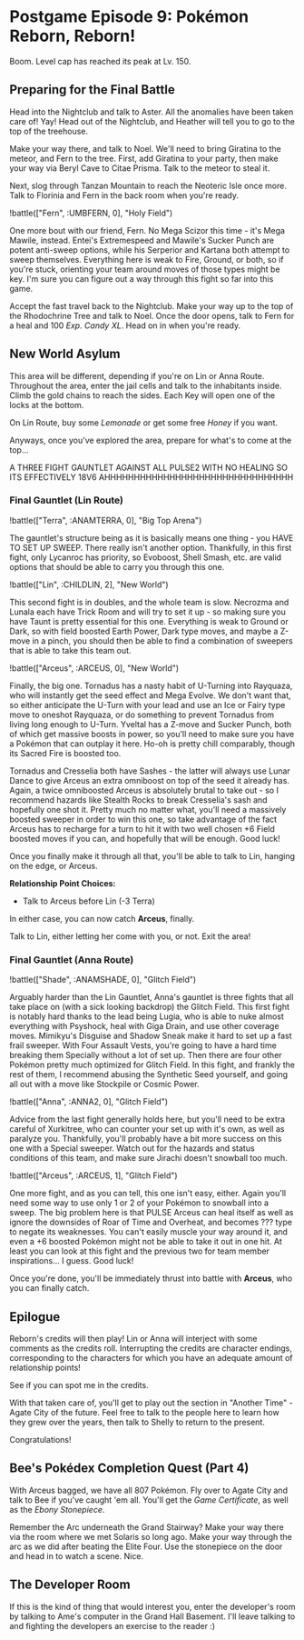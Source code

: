 # Postgame Episode 9: Pokémon Reborn, Reborn!

Boom. Level cap has reached its peak at Lv. 150.

## Preparing for the Final Battle

Head into the Nightclub and talk to Aster. All the anomalies have been taken care of! Yay! Head out of the Nightclub, and Heather will tell you to go to the top of the treehouse.

Make your way there, and talk to Noel. We'll need to bring Giratina to the meteor, and Fern to the tree. First, add Giratina to your party, then make your way via Beryl Cave to Citae Prisma. Talk to the meteor to steal it.

Next, slog through Tanzan Mountain to reach the Neoteric Isle once more. Talk to Florinia and Fern in the back room when you're ready.

!battle(["Fern", :UMBFERN, 0], "Holy Field")

One more bout with our friend, Fern. No Mega Scizor this time - it's Mega Mawile, instead. Entei's Extremespeed and Mawile's Sucker Punch are potent anti-sweep options, while his Serperior and Kartana both attempt to sweep themselves. Everything here is weak to Fire, Ground, or both, so if you're stuck, orienting your team around moves of those types might be key. I'm sure you can figure out a way through this fight so far into this game.

Accept the fast travel back to the Nightclub. Make your way up to the top of the Rhodochrine Tree and talk to Noel. Once the door opens, talk to Fern for a heal and 100 *Exp. Candy XL*. Head on in when you're ready.

## New World Asylum

This area will be different, depending if you're on Lin or Anna Route. Throughout the area, enter the jail cells and talk to the inhabitants inside. Climb the gold chains to reach the sides. Each Key will open one of the locks at the bottom.

On Lin Route, buy some *Lemonade* or get some free *Honey* if you want.

Anyways, once you've explored the area, prepare for what's to come at the top...

A THREE FIGHT GAUNTLET AGAINST ALL PULSE2 WITH NO HEALING SO ITS EFFECTIVELY 18V6 AHHHHHHHHHHHHHHHHHHHHHHHHHHHHHHHH

### Final Gauntlet (Lin Route)

!battle(["Terra", :ANAMTERRA, 0], "Big Top Arena")

The gauntlet's structure being as it is basically means one thing - you HAVE TO SET UP SWEEP. There really isn't another option. Thankfully, in this first fight, only Lycanroc has priority, so Evoboost, Shell Smash, etc. are valid options that should be able to carry you through this one.

!battle(["Lin", :CHILDLIN, 2], "New World")

This second fight is in doubles, and the whole team is slow. Necrozma and Lunala each have Trick Room and will try to set it up - so making sure you have Taunt is pretty essential for this one. Everything is weak to Ground or Dark, so with field boosted Earth Power, Dark type moves, and maybe a Z-move in a pinch, you should then be able to find a combination of sweepers that is able to take this team out.

!battle(["Arceus", :ARCEUS, 0], "New World")

Finally, the big one. Tornadus has a nasty habit of U-Turning into Rayquaza, who will instantly get the seed effect and Mega Evolve. We don't want that, so either anticipate the U-Turn with your lead and use an Ice or Fairy type move to oneshot Rayquaza, or do something to prevent Tornadus from living long enough to U-Turn. Yveltal has a Z-move and Sucker Punch, both of which get massive boosts in power, so you'll need to make sure you have a Pokémon that can outplay it here. Ho-oh is pretty chill comparably, though its Sacred Fire is boosted too.

Tornadus and Cresselia both have Sashes - the latter will always use Lunar Dance to give Arceus an extra omniboost on top of the seed it already has. Again, a twice omniboosted Arceus is absolutely brutal to take out - so I recommend hazards like Stealth Rocks to break Cresselia's sash and hopefully one shot it. Pretty much no matter what, you'll need a massively boosted sweeper in order to win this one, so take advantage of the fact Arceus has to recharge for a turn to hit it with two well chosen +6 Field boosted moves if you can, and hopefully that will be enough. Good luck!

Once you finally make it through all that, you'll be able to talk to Lin, hanging on the edge, or Arceus.

**Relationship Point Choices:**
- Talk to Arceus before Lin (-3 Terra)

In either case, you can now catch **Arceus**, finally.

Talk to Lin, either letting her come with you, or not. Exit the area!

### Final Gauntlet (Anna Route)

!battle(["Shade", :ANAMSHADE, 0], "Glitch Field")

Arguably harder than the Lin Gauntlet, Anna's gauntlet is three fights that all take place on (with a sick looking backdrop) the Glitch Field. This first fight is notably hard thanks to the lead being Lugia, who is able to nuke almost everything with Psyshock, heal with Giga Drain, and use other coverage moves. Mimikyu's Disguise and Shadow Sneak make it hard to set up a fast frail sweeper. With Four Assault Vests, you're going to have a hard time breaking them Specially without a lot of set up. Then there are four other Pokémon pretty much optimized for Glitch Field. In this fight, and frankly the rest of them, I recommend abusing the Synthetic Seed yourself, and going all out with a move like Stockpile or Cosmic Power.

!battle(["Anna", :ANNA2, 0], "Glitch Field")

Advice from the last fight generally holds here, but you'll need to be extra careful of Xurkitree, who can counter your set up with it's own, as well as paralyze you. Thankfully, you'll probably have a bit more success on this one with a Special sweeper. Watch out for the hazards and status conditions of this team, and make sure Jirachi doesn't snowball too much.

!battle(["Arceus", :ARCEUS, 1], "Glitch Field")

One more fight, and as you can tell, this one isn't easy, either. Again you'll need some way to use only 1 or 2 of your Pokémon to snowball into a sweep. The big problem here is that PULSE Arceus can heal itself as well as ignore the downsides of Roar of Time and Overheat, and becomes ??? type to negate its weaknesses. You can't easily muscle your way around it, and even a +6 boosted Pokémon might not be able to take it out in one hit. At least you can look at this fight and the previous two for team member inspirations... I guess. Good luck!

Once you're done, you'll be immediately thrust into battle with **Arceus**, who you can finally catch.

## Epilogue

Reborn's credits will then play! Lin or Anna will interject with some comments as the credits roll. Interrupting the credits are character endings, corresponding to the characters for which you have an adequate amount of relationship points!

See if you can spot me in the credits.

With that taken care of, you'll get to play out the section in "Another Time" - Agate City of the future. Feel free to talk to the people here to learn how they grew over the years, then talk to Shelly to return to the present.

Congratulations!

## Bee's Pokédex Completion Quest (Part 4)

With Arceus bagged, we have all 807 Pokémon. Fly over to Agate City and talk to Bee if you've caught 'em all. You'll get the *Game Certificate*, as well as the *Ebony Stonepiece*.

Remember the Arc underneath the Grand Stairway? Make your way there via the room where we met Solaris so long ago. Make your way through the arc as we did after beating the Elite Four. Use the stonepiece on the door and head in to watch a scene. Nice.

## The Developer Room

If this is the kind of thing that would interest you, enter the developer's room by talking to Ame's computer in the Grand Hall Basement. I'll leave talking to and fighting the developers an exercise to the reader :)
